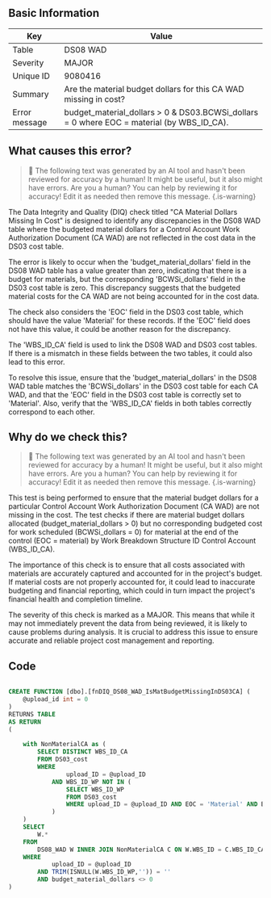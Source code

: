 ## Basic Information
| Key         | Value          |
|-------------|----------------|
| Table       | DS08 WAD |
| Severity    | MAJOR |
| Unique ID   | 9080416   |
| Summary     | Are the material budget dollars for this CA WAD missing in cost? |
| Error message | budget_material_dollars > 0 & DS03.BCWSi_dollars = 0 where EOC = material (by WBS_ID_CA). |

## What causes this error?

> :robot: The following text was generated by an AI tool and hasn't been reviewed for accuracy by a human! It might be useful, but it also might have errors. Are you a human? You can help by reviewing it for accuracy! Edit it as needed then remove this message.
{.is-warning}

The Data Integrity and Quality (DIQ) check titled "CA Material Dollars Missing In Cost" is designed to identify any discrepancies in the DS08 WAD table where the budgeted material dollars for a Control Account Work Authorization Document (CA WAD) are not reflected in the cost data in the DS03 cost table.

The error is likely to occur when the 'budget_material_dollars' field in the DS08 WAD table has a value greater than zero, indicating that there is a budget for materials, but the corresponding 'BCWSi_dollars' field in the DS03 cost table is zero. This discrepancy suggests that the budgeted material costs for the CA WAD are not being accounted for in the cost data.

The check also considers the 'EOC' field in the DS03 cost table, which should have the value 'Material' for these records. If the 'EOC' field does not have this value, it could be another reason for the discrepancy.

The 'WBS_ID_CA' field is used to link the DS08 WAD and DS03 cost tables. If there is a mismatch in these fields between the two tables, it could also lead to this error.

To resolve this issue, ensure that the 'budget_material_dollars' in the DS08 WAD table matches the 'BCWSi_dollars' in the DS03 cost table for each CA WAD, and that the 'EOC' field in the DS03 cost table is correctly set to 'Material'. Also, verify that the 'WBS_ID_CA' fields in both tables correctly correspond to each other.
## Why do we check this?

> :robot: The following text was generated by an AI tool and hasn't been reviewed for accuracy by a human! It might be useful, but it also might have errors. Are you a human? You can help by reviewing it for accuracy! Edit it as needed then remove this message.
{.is-warning}

This test is being performed to ensure that the material budget dollars for a particular Control Account Work Authorization Document (CA WAD) are not missing in the cost. The test checks if there are material budget dollars allocated (budget_material_dollars > 0) but no corresponding budgeted cost for work scheduled (BCWSi_dollars = 0) for material at the end of the control (EOC = material) by Work Breakdown Structure ID Control Account (WBS_ID_CA).

The importance of this check is to ensure that all costs associated with materials are accurately captured and accounted for in the project's budget. If material costs are not properly accounted for, it could lead to inaccurate budgeting and financial reporting, which could in turn impact the project's financial health and completion timeline. 

The severity of this check is marked as a MAJOR. This means that while it may not immediately prevent the data from being reviewed, it is likely to cause problems during analysis. It is crucial to address this issue to ensure accurate and reliable project cost management and reporting.
## Code

```sql

CREATE FUNCTION [dbo].[fnDIQ_DS08_WAD_IsMatBudgetMissingInDS03CA] (
	@upload_id int = 0
)
RETURNS TABLE
AS RETURN
(
	
	with NonMaterialCA as (
		SELECT DISTINCT WBS_ID_CA
		FROM DS03_cost
		WHERE 
				upload_ID = @upload_ID 
			AND WBS_ID_WP NOT IN (
				SELECT WBS_ID_WP
				FROM DS03_cost
				WHERE upload_ID = @upload_ID AND EOC = 'Material' AND BCWSi_dollars <> 0
			)
	)
	SELECT 
		W.*
	FROM
		DS08_WAD W INNER JOIN NonMaterialCA C ON W.WBS_ID = C.WBS_ID_CA
	WHERE
			upload_ID = @upload_ID  
		AND TRIM(ISNULL(W.WBS_ID_WP,'')) = ''
		AND budget_material_dollars <> 0
)
```
